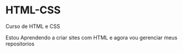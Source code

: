 # HTML-CSS
Curso de HTML e CSS

Estou Aprendendo a criar sites com HTML e agora vou gerenciar meus repositorios